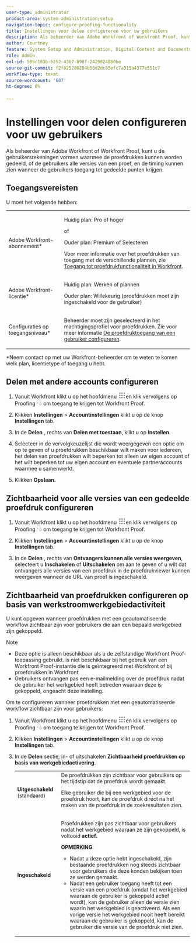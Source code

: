 ```yaml
---
user-type: administrator
product-area: system-administration;setup
navigation-topic: configure-proofing-functionality
title: Instellingen voor delen configureren voor uw gebruikers
description: Als beheerder van Adobe Workfront of Workfront Proof, kunt u de gebruikersrekeningen vormen waarmee de proefdrukken kunnen worden gedeeld, of de gebruikers alle versies van een proef, en de timing kunnen zien wanneer de gebruikers toegang tot gedeelde punten krijgen.
author: Courtney
feature: System Setup and Administration, Digital Content and Documents
role: Admin
exl-id: 505c183b-6252-4367-898f-2429824860be
source-git-commit: f2f825280204b56d2dc85efc7a315a4377e551c7
workflow-type: tm+mt
source-wordcount: '607'
ht-degree: 0%

---
```


# Instellingen voor delen configureren voor uw gebruikers

Als beheerder van Adobe Workfront of Workfront Proof, kunt u de gebruikersrekeningen vormen waarmee de proefdrukken kunnen worden gedeeld, of de gebruikers alle versies van een proef, en de timing kunnen zien wanneer de gebruikers toegang tot gedeelde punten krijgen.

## Toegangsvereisten

U moet het volgende hebben:

<table style="table-layout:auto"> 
 <col> 
 <col> 
 <tbody> 
  <tr> 
   <td role="rowheader">Adobe Workfront-abonnement*</td> 
   <td> <p>Huidig plan: Pro of hoger</p> <p>of</p> <p>Ouder plan: Premium of Selecteren</p> <p>Voor meer informatie over het proefdrukken van toegang met de verschillende plannen, zie <a href="../../../administration-and-setup/manage-workfront/configure-proofing/access-to-proofing-functionality.md" class="MCXref xref">Toegang tot proefdrukfunctionaliteit in Workfront</a>.</p> </td> 
  </tr> 
  <tr> 
   <td role="rowheader">Adobe Workfront-licentie*</td> 
   <td> <p>Huidig plan: Werken of plannen</p> <p>Ouder plan: Willekeurig (proefdrukken moet zijn ingeschakeld voor de gebruiker)</p> </td> 
  </tr> 
  <tr> 
   <td role="rowheader">Configuraties op toegangsniveau*</td> 
   <td> <p>Beheerder moet zijn geselecteerd in het machtigingsprofiel voor proefdrukken. Zie voor meer informatie <a href="../../../administration-and-setup/manage-workfront/configure-proofing/configure-a-users-proofing-access.md" class="MCXref xref">De proefdruktoegang van een gebruiker configureren</a>.</p> </td> 
  </tr> 
 </tbody> 
</table>

&#42;Neem contact op met uw Workfront-beheerder om te weten te komen welk plan, licentietype of toegang u hebt.

## Delen met andere accounts configureren

1. Vanuit Workfront klikt u op het hoofdmenu ![](assets/main-menu-icon.png)en klik vervolgens op Proofing ![](assets/proofing-in-main-menu.png) om toegang te krijgen tot Workfront Proof.

1. Klikken **Instellingen** > **Accountinstellingen** klikt u op de knop **Instellingen** tab.

1. In de **Delen** , rechts van **Delen met toestaan**, klikt u op **Instellen**.

1. Selecteer in de vervolgkeuzelijst die wordt weergegeven een optie om op te geven of u proefdrukken beschikbaar wilt maken voor iedereen, het delen van proefdrukken wilt beperken tot alleen uw eigen account of het wilt beperken tot uw eigen account en eventuele partneraccounts waarmee u samenwerkt.
1. Klikken **Opslaan.**

## Zichtbaarheid voor alle versies van een gedeelde proefdruk configureren

1. Vanuit Workfront klikt u op het hoofdmenu ![](assets/main-menu-icon.png)en klik vervolgens op Proofing ![](assets/proofing-in-main-menu.png) om toegang te krijgen tot Workfront Proof.

1. Klikken **Instellingen** > **Accountinstellingen** klikt u op de knop **Instellingen** tab.

1. In de **Delen** , rechts van **Ontvangers kunnen alle versies weergeven**, selecteert u **Inschakelen** of **Uitschakelen** om aan te geven of u wilt dat ontvangers alle versies van een proefdruk in de proefdrukviewer kunnen weergeven wanneer de URL van proef is ingeschakeld.

## Zichtbaarheid van proefdrukken configureren op basis van werkstroomwerkgebiedactiviteit

U kunt opgeven wanneer proefdrukken met een geautomatiseerde workflow zichtbaar zijn voor gebruikers die aan een bepaald werkgebied zijn gekoppeld.

>[!NOTE]
>
>* Deze optie is alleen beschikbaar als u de zelfstandige Workfront Proof-toepassing gebruikt. is niet beschikbaar bij het gebruik van een Workfront Proof-instantie die is geïntegreerd met Workfront of bij proefdrukken in Workfront.
>* Gebruikers ontvangen pas een e-mailmelding over de proefdruk nadat de gebruiker het werkgebied heeft betreden waaraan deze is gekoppeld, ongeacht deze instelling.
>


Om te configureren wanneer proefdrukken met een geautomatiseerde workflow zichtbaar zijn voor gebruikers:

1. Vanuit Workfront klikt u op het hoofdmenu ![](assets/main-menu-icon.png)en klik vervolgens op Proofing ![](assets/proofing-in-main-menu.png) om toegang te krijgen tot Workfront Proof.

1. Klikken **Instellingen** > **Accountinstellingen** klikt u op de knop **Instellingen** tab.

1. In de **Delen** sectie, in- of uitschakelen **Zichtbaarheid proefdrukken op basis van werkgebiedactivering**.

   <table style="table-layout:auto"> 
    <col> 
    <col> 
    <tbody> 
     <tr> 
      <td role="rowheader"><strong>Uitgeschakeld</strong> (standaard)</td> 
      <td>De proefdrukken zijn zichtbaar voor gebruikers op het tijdstip dat de proefdruk wordt gemaakt.<br><p>Elke gebruiker die bij een werkgebied voor de proefdruk hoort, kan de proefdruk direct na het maken van de proefdruk in de zoekresultaten zien.</p></td> 
     </tr> 
     <tr> 
      <td role="rowheader"><strong>Ingeschakeld</strong> </td> 
      <td> <p>Proefdrukken zijn pas zichtbaar voor gebruikers nadat het werkgebied waaraan ze zijn gekoppeld, is voltooid <strong>actief.</strong></p> <p><b>OPMERKING</b>:   
        <ul> 
         <li><em style="font-style: normal;">Nadat u deze optie hebt ingeschakeld, zijn bestaande proefdrukken nog steeds zichtbaar voor gebruikers die deze konden bekijken toen ze werden gemaakt.</em> </li> 
         <li>Nadat een gebruiker toegang heeft tot een versie van een proefdruk (omdat het werkgebied waaraan de gebruiker is gekoppeld actief wordt), kan de gebruiker alleen de versie zien waarin het werkgebied is geactiveerd. Als een vorige versie het werkgebied nooit heeft bereikt waaraan de gebruiker is gekoppeld, kan de gebruiker die versie van de proefdruk niet zien.</li> 
        </ul> </p> </td> 
     </tr> 
    </tbody> 
   </table>
